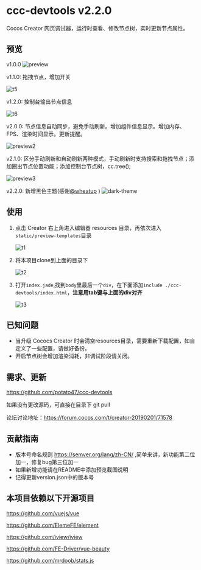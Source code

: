# ccc-devtools v2.2.0
Cocos Creator 网页调试器，运行时查看、修改节点树，实时更新节点属性。

## 预览

v1.0.0
![preview](./screenshots/preview.gif)

v1.1.0: 拖拽节点，增加开关

![t5](./screenshots/t4.gif)

v1.2.0: 控制台输出节点信息

![t6](./screenshots/t5.png)

v2.0.0: 节点信息自动同步，避免手动刷新。增加组件信息显示。增加内存、FPS、渲染时间显示。更新提醒。

![preview2](./screenshots/preview2.png)

v2.1.0: 区分手动刷新和自动刷新两种模式，手动刷新时支持搜索和拖拽节点；添加圈出节点位置功能；添加控制台节点树，cc.tree();

![preview3](./screenshots/preview3.png)

v2.2.0: 新增黑色主题(感谢[@wheatup](https://github.com/wheatup) )
![dark-theme](./screenshots/dark-theme.png)

## 使用

1. 点击 Creator 右上角进入编辑器 resources 目录，再依次进入`static/preview-templates`目录

   ![t1](./screenshots/t1.png)

2. 将本项目clone到上面的目录下

   ![t2](./screenshots/t2.png)

3. 打开`index.jade`,找到`body`里最后一个`div`，在下面添加`include ./ccc-devtools/index.html`，**注意用tab键与上面的div对齐**

   ![t3](./screenshots/t3.png)


## 已知问题

- 当升级 Cococs Creator 时会清空resources目录，需要重新下载配置，如自定义了一些配置，请做好备份。
- 开启节点树会增加渲染消耗，非调试阶段请关闭。

## 需求、更新

https://github.com/potato47/ccc-devtools

如果没有更改源码，可直接在目录下 git pull

论坛讨论地址：https://forum.cocos.com/t/creator-20190201/71578

## 贡献指南

- 版本号命名规则 https://semver.org/lang/zh-CN/ ,简单来讲，新功能第二位加一，修复bug第三位加一
- 如果新增功能请在README中添加预览截图说明
- 记得更新version.json中的版本号

## 本项目依赖以下开源项目

https://github.com/vuejs/vue

https://github.com/ElemeFE/element

https://github.com/iview/iview

https://github.com/FE-Driver/vue-beauty

https://github.com/mrdoob/stats.js